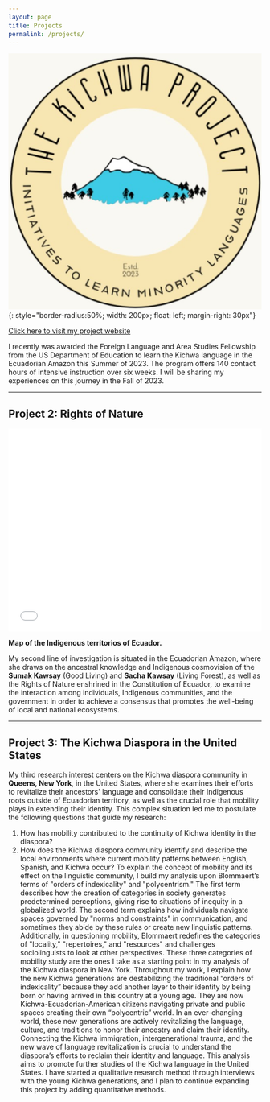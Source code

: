 ```yaml
---
layout: page
title: Projects
permalink: /projects/
---
```



![TheKichwaProjectLogo](/images/Photo_logo.png){: style="border-radius:50%; width: 200px; float: left; margin-right: 30px"}

[Click here to visit my project website](https://lulischmader.github.io/The-Kichwa-Project/)

I recently was awarded the Foreign Language and Area Studies Fellowship from the US Department of Education to learn the Kichwa language in the Ecuadorian Amazon this Summer of 2023. The program offers 140 contact hours of intensive instruction over six weeks. I will be sharing my experiences on this journey in the Fall of 2023.

---

## Project 2: Rights of Nature

<div style="position:relative; padding-bottom:80%;">
  <iframe src="//umiami.maps.arcgis.com/apps/Embed/index.html?webmap=bc9e00344f8d4c40b197bdac6bdbcd42&extent=-79.4892,-3.9276,-73.1446,0.2881&zoom=true&previewImage=false&scale=true&disable_scroll=true&theme=light" frameborder="0" scrolling="no" width="100%" height="100%" style="position:absolute;"></iframe>
</div>

**Map of the Indigenous territorios of Ecuador.**

My second line of investigation is situated in the Ecuadorian Amazon, where she draws on the ancestral knowledge and Indigenous cosmovision of the **Sumak Kawsay** (Good Living) and **Sacha Kawsay** (Living Forest), as well as the Rights of Nature enshrined in the Constitution of Ecuador, to examine the interaction among individuals, Indigenous communities, and the government in order to achieve a consensus that promotes the well-being of local and national ecosystems.

---

## Project 3: The Kichwa Diaspora in the United States

My third research interest centers on the Kichwa diaspora community in **Queens, New York**, in the United States, where she examines their efforts to revitalize their ancestors' language and consolidate their Indigenous roots outside of Ecuadorian territory, as well as the crucial role that mobility plays in extending their identity. This complex situation led me to postulate the following questions that guide my research:

1. How has mobility contributed to the continuity of Kichwa identity in the diaspora?
2. How does the Kichwa diaspora community identify and describe the local environments where current mobility patterns between English, Spanish, and Kichwa occur?
To explain the concept of mobility and its effect on the linguistic community, I build my analysis upon Blommaert’s terms of "orders of indexicality" and "polycentrism." The first term describes how the creation of categories in society generates predetermined perceptions, giving rise to situations of inequity in a globalized world. The second term explains how individuals navigate spaces governed by "norms and constraints" in communication, and sometimes they abide by these rules or create new linguistic patterns. 
Additionally, in questioning mobility, Blommaert redefines the categories of "locality," "repertoires," and "resources" and challenges sociolinguists to look at other perspectives. These three categories of mobility study are the ones I take as a starting point in my analysis of the Kichwa diaspora in New York. Throughout my work, I explain how the new Kichwa generations are destabilizing the traditional “orders of indexicality” because they add another layer to their identity by being born or having arrived in this country at a young age. They are now Kichwa-Ecuadorian-American citizens navigating private and public spaces creating their own “polycentric” world. In an ever-changing world, these new generations are actively revitalizing the language, culture, and traditions to honor their ancestry and claim their identity. 
Connecting the Kichwa immigration, intergenerational trauma, and the new wave of language revitalization is crucial to understand the diaspora’s efforts to reclaim their identity and language. This analysis aims to promote further studies of the Kichwa language in the United States. I have started a qualitative research method through interviews with the young Kichwa generations, and I plan to continue expanding this project by adding quantitative methods.


